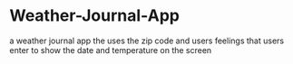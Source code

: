 # Weather-Journal-App
a weather journal app the uses the zip code and users feelings that users enter to show the date and temperature on the screen 
